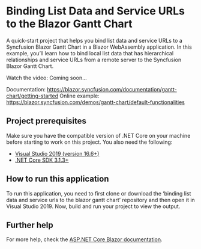 # Binding List Data and Service URLs to the Blazor Gantt Chart

A quick-start project that helps you bind list data and service URLs to a Syncfusion Blazor Gantt Chart in a Blazor WebAssembly application. In this example, you’ll learn how to bind local list data that has hierarchical relationships and service URLs from a remote server to the Syncfusion Blazor Gantt Chart.

Watch the video: Coming soon...

Documentation: https://blazor.syncfusion.com/documentation/gantt-chart/getting-started 
Online example: https://blazor.syncfusion.com/demos/gantt-chart/default-functionalities

## Project prerequisites
Make sure you have the compatible version of .NET Core on your machine before starting to work on this project. You also need the following:
* [Visual Studio 2019 (version 16.6+)]( https://visualstudio.microsoft.com/downloads)
* [.NET Core SDK 3.1.3+](https://dotnet.microsoft.com/download/dotnet-core/3.1)

## How to run this application
To run this application, you need to first clone or download the ‘binding list data and service urls to the blazor gantt chart’ repository and then open it in Visual Studio 2019. Now, build and run your project to view the output.

## Further help
For more help, check the [ASP.NET Core Blazor documentation](https://docs.microsoft.com/en-us/aspnet/core/blazor).
